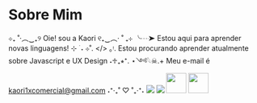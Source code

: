 # Sobre Mim

⊹₊ ˚‧︵‿₊୨ Oie! sou a Kaori ୧₊‿︵‧ ˚ ₊⊹
╰┈➤ Estou aqui para aprender novas linguagens! ⊹ ࣪ ˖
⊹ ̊. </> ｡ᵎ. Estou procurando aprender atualmente sobre Javascript e UX Design ˖♱₊⭒⁺.
⋆༺𓆩☠︎︎.+ Meu e-mail é kaori1xcomercial@gmail.com ˖⁺‧₊˚ ♡ ˚₊‧⁺˖
<img src="https://ibb.co/39kLpYfD" />
<img src="https://icongr.am/devicon/javascript-original.svg?size=128&color=currentColor"/>
<img src="https://icongr.am/devicon/mysql-plain.svg?size=128&color=currentColor" width="40" height="40"/>
<img src="https://icongr.am/devicon/mysql-plain.svg?size=128&color=currentColor" width="40" height="40"/>

